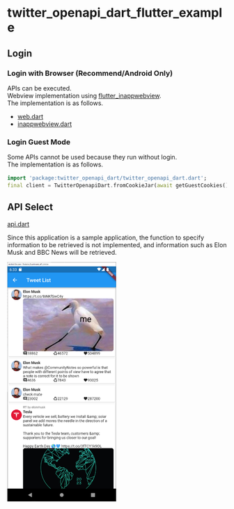 # twitter_openapi_dart_flutter_example

## Login

### Login with Browser (Recommend/Android Only)

APIs can be executed.  
Webview implementation using [flutter_inappwebview](https://github.com/pichillilorenzo/flutter_inappwebview).  
The implementation is as follows.  

- [web.dart](./lib/view/login/web.dart)
- [inappwebview.dart](./lib/view/auth/inappwebview.dart)

### Login Guest Mode

Some APIs cannot be used because they run without login.  
The implementation is as follows.  

```Dart
import 'package:twitter_openapi_dart/twitter_openapi_dart.dart';
final client = TwitterOpenapiDart.fromCookieJar(await getGuestCookies());
```

## API Select

[api.dart](./lib/view/api/api.dart)

Since this application is a sample application, the function to specify information to be retrieved is not implemented, and information such as Elon Musk and BBC News will be retrieved.  

<img src="./docs/screenshot/screenshot1.png" width="250px">
